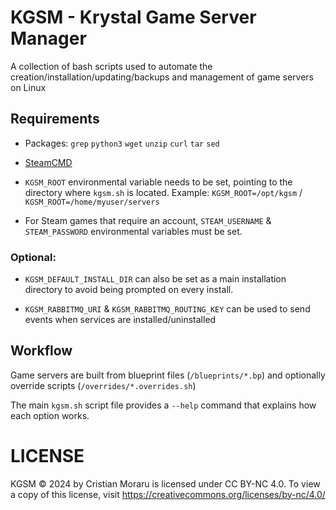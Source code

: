 # KGSM - Krystal Game Server Manager

A collection of bash scripts used to automate the creation/installation/updating/backups and management of game servers on Linux

## Requirements

- Packages: `grep` `python3` `wget` `unzip` `curl` `tar` `sed`

- [SteamCMD](https://developer.valvesoftware.com/wiki/SteamCMD)

- `KGSM_ROOT` environmental variable needs to be set, pointing to the directory where `kgsm.sh` is located. Example: `KGSM_ROOT=/opt/kgsm` / `KGSM_ROOT=/home/myuser/servers`

- For Steam games that require an account, `STEAM_USERNAME` & `STEAM_PASSWORD` environmental variables must be set.

### Optional:

- `KGSM_DEFAULT_INSTALL_DIR` can also be set as a main installation directory to avoid being prompted on every install.

- `KGSM_RABBITMQ_URI` & `KGSM_RABBITMQ_ROUTING_KEY` can be used to send events when services are installed/uninstalled

## Workflow

Game servers are built from blueprint files (`/blueprints/*.bp`) and optionally override scripts (`/overrides/*.overrides.sh`)

The main `kgsm.sh` script file provides a `--help` command that explains how each option works.

# LICENSE

KGSM © 2024 by Cristian Moraru is licensed under CC BY-NC 4.0. To view a copy of this license, visit https://creativecommons.org/licenses/by-nc/4.0/
